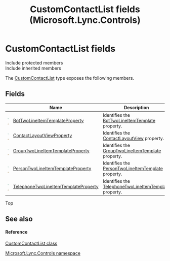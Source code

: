 ﻿---
title: CustomContactList fields (Microsoft.Lync.Controls)
TOCTitle: CustomContactList fields
ms:assetid: Fields.T:Microsoft.Lync.Controls.CustomContactList_DI_3_UC_OCS14MrefLyncWPF
ms:mtpsurl: https://msdn.microsoft.com/en-us/library/microsoft.lync.controls.customcontactlist_di_3_uc_ocs14mreflyncwpf_fields(v=office.15)
ms:contentKeyID: 48599412
ms.date: 07/28/2014
mtps_version: v=office.15
---

# CustomContactList fields

Include protected members  
Include inherited members  

The [CustomContactList](customcontactlist-class-microsoft-lync-controls_1.md) type exposes the following members.

## Fields

<table>
<thead>
<tr class="header">
<th> </th>
<th>Name</th>
<th>Description</th>
</tr>
</thead>
<tbody>
<tr class="odd">
<td><img src="images/Hh380180.pubfield(Office.15).gif" title="Public field" alt="Public field" /><img src="images/Hh365030.static(Office.15).gif" title="Static member" alt="Static member" /></td>
<td><a href="customcontactlist-bottwolineitemtemplateproperty-field-microsoft-lync-controls_1.md">BotTwoLineItemTemplateProperty</a></td>
<td>Identifies the <a href="customcontactlist-bottwolineitemtemplate-property-microsoft-lync-controls_1.md">BotTwoLineItemTemplate</a> property.</td>
</tr>
<tr class="even">
<td><img src="images/Hh380180.pubfield(Office.15).gif" title="Public field" alt="Public field" /><img src="images/Hh365030.static(Office.15).gif" title="Static member" alt="Static member" /></td>
<td><a href="customcontactlist-contactlayoutviewproperty-field-microsoft-lync-controls_1.md">ContactLayoutViewProperty</a></td>
<td>Identifies the <a href="customcontactlist-contactlayoutview-property-microsoft-lync-controls_1.md">ContactLayoutView</a> property.</td>
</tr>
<tr class="odd">
<td><img src="images/Hh380180.pubfield(Office.15).gif" title="Public field" alt="Public field" /><img src="images/Hh365030.static(Office.15).gif" title="Static member" alt="Static member" /></td>
<td><a href="customcontactlist-grouptwolineitemtemplateproperty-field-microsoft-lync-controls_1.md">GroupTwoLineItemTemplateProperty</a></td>
<td>Identifies the <a href="customcontactlist-grouptwolineitemtemplate-property-microsoft-lync-controls_1.md">GroupTwoLineItemTemplate</a> property.</td>
</tr>
<tr class="even">
<td><img src="images/Hh380180.pubfield(Office.15).gif" title="Public field" alt="Public field" /><img src="images/Hh365030.static(Office.15).gif" title="Static member" alt="Static member" /></td>
<td><a href="customcontactlist-persontwolineitemtemplateproperty-field-microsoft-lync-controls_1.md">PersonTwoLineItemTemplateProperty</a></td>
<td>Identifies the <a href="customcontactlist-persontwolineitemtemplate-property-microsoft-lync-controls_1.md">PersonTwoLineItemTemplate</a> property.</td>
</tr>
<tr class="odd">
<td><img src="images/Hh380180.pubfield(Office.15).gif" title="Public field" alt="Public field" /><img src="images/Hh365030.static(Office.15).gif" title="Static member" alt="Static member" /></td>
<td><a href="customcontactlist-telephonetwolineitemtemplateproperty-field-microsoft-lync-controls_1.md">TelephoneTwoLineItemTemplateProperty</a></td>
<td>Identifies the <a href="customcontactlist-telephonetwolineitemtemplate-property-microsoft-lync-controls_1.md">TelephoneTwoLineItemTemplate</a> property.</td>
</tr>
</tbody>
</table>


Top

## See also

#### Reference

[CustomContactList class](customcontactlist-class-microsoft-lync-controls_1.md)

[Microsoft.Lync.Controls namespace](microsoft-lync-controls-namespace_1.md)

